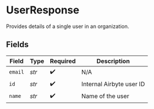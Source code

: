 # UserResponse

Provides details of a single user in an organization.


## Fields

| Field                    | Type                     | Required                 | Description              |
| ------------------------ | ------------------------ | ------------------------ | ------------------------ |
| `email`                  | *str*                    | :heavy_check_mark:       | N/A                      |
| `id`                     | *str*                    | :heavy_check_mark:       | Internal Airbyte user ID |
| `name`                   | *str*                    | :heavy_check_mark:       | Name of the user         |